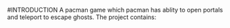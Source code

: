 #INTRODUCTION
A pacman game which pacman has ablity to open portals and teleport to escape ghosts.
The project contains:
  
